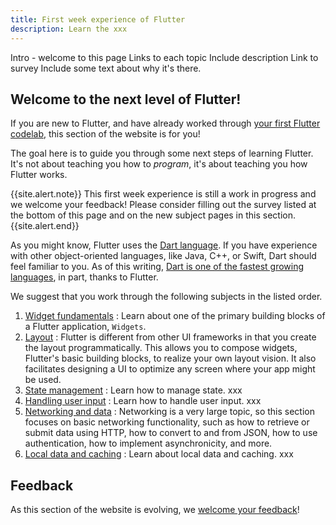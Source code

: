 ```yaml
---
title: First week experience of Flutter
description: Learn the xxx
---
```


Intro - welcome to this page
Links to each topic
Include description
Link to survey
Include some text about why it's there.

## Welcome to the next level of Flutter!

If you are new to Flutter, and have already worked
through [your first Flutter codelab][],
this section of the website is for you!

The goal here is to guide you through some next
steps of learning Flutter. It's not about teaching
you how to _program_, it's about teaching you
how Flutter works.

{{site.alert.note}}
  This first week experience is still a work
  in progress and we welcome your feedback!
  Please consider filling out the survey
  listed at the bottom of this page and on the
  new subject pages in this section.
{{site.alert.end}}

As you might know, Flutter uses the [Dart language][].
If you have experience with other object-oriented
languages, like Java, C++, or Swift,
Dart should feel familiar to you.
As of this writing,
[Dart is one of the fastest growing languages][dart-lang],
in part, thanks to Flutter.

[Dart language]: {{site.dart-site}}
[dart-lang]: https://twitter.com/MiSvTh/status/1732002450641400276?cxt
[your first Flutter codelab]: {{site.codelabs}}/codelabs/flutter-codelab-first

We suggest that you work through the
following subjects in the listed order.

1. [Widget fundamentals][]
: Learn about one of the primary building blocks
  of a Flutter application, `Widgets`. 
2. [Layout][]
: Flutter is different from other UI frameworks
  in that you create the layout programmatically.
  This allows you to compose widgets,
  Flutter's basic building blocks,
  to realize your own layout vision.
  It also facilitates designing a UI to
  optimize any screen where your app might be used.
3. [State management][]
: Learn how to manage state. xxx
4. [Handling user input][]
: Learn how to handle user input. xxx
5. [Networking and data][]
: Networking is a very large topic,
  so this section focuses on basic networking
  functionality, such as how to retrieve
  or submit data using HTTP,
  how to convert to and from JSON,
  how to use authentication, 
  how to implement asynchronicity, and more.
6. [Local data and caching][]
: Learn about local data and caching. xxx

[Widget fundamentals]: {{site.url}}/get-started/fwe/fundamentals
[Layout]: {{site.url}}/get-started/fwe/layout
[State management]: {{site.url}}/get-started/fwe
[Handling user input]: {{site.url}}/get-started/fwe
[Networking and data]: {{site.url}}/networking
[Local data and caching]: {{site.url}}/get-started/fwe

## Feedback

As this section of the website is evolving,
we [welcome your feedback][]!

[welcome your feedback]: {{site.url}}/get-started/fwe
